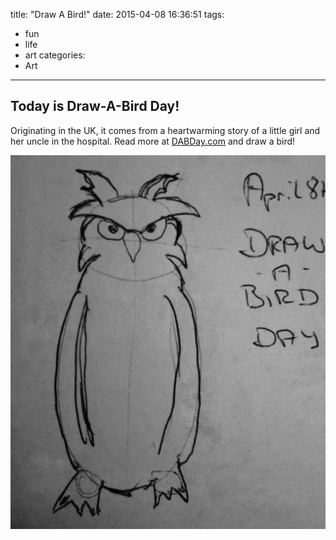 title: "Draw A Bird!"
date: 2015-04-08 16:36:51
tags:
- fun
- life
- art
categories:
- Art
---

Today is Draw-A-Bird Day!
-------------------------

Originating in the UK, it comes from a heartwarming story of a little girl and her uncle in the hospital. Read more at [DABDay.com](http://www.dabday.com/) and draw a bird!

![I drew something like a bird, too](draw-a-bird/bird.jpg)
